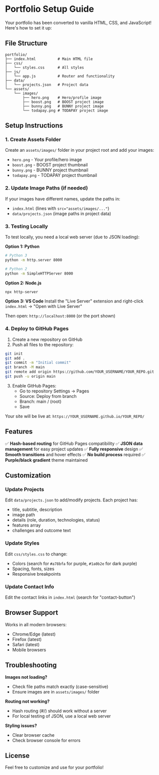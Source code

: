 # Portfolio Setup Guide

Your portfolio has been converted to vanilla HTML, CSS, and JavaScript! Here's how to set it up:

## File Structure

```
portfolio/
├── index.html          # Main HTML file
├── css/
│   └── styles.css      # All styles
├── js/
│   └── app.js          # Router and functionality
├── data/
│   └── projects.json   # Project data
└── assets/
    └── images/
        ├── hero.png    # Hero/profile image
        ├── boost.png   # BOOST project image
        ├── bunny.png   # BUNNY project image
        └── todapay.png # TODAPAY project image
```

## Setup Instructions

### 1. Create Assets Folder

Create an `assets/images/` folder in your project root and add your images:
- `hero.png` - Your profile/hero image
- `boost.png` - BOOST project thumbnail
- `bunny.png` - BUNNY project thumbnail  
- `todapay.png` - TODAPAY project thumbnail

### 2. Update Image Paths (if needed)

If your images have different names, update the paths in:
- `index.html` (lines with `src="assets/images/..."`)
- `data/projects.json` (image paths in project data)

### 3. Testing Locally

To test locally, you need a local web server (due to JSON loading):

**Option 1: Python**
```bash
# Python 3
python -m http.server 8000

# Python 2
python -m SimpleHTTPServer 8000
```

**Option 2: Node.js**
```bash
npx http-server
```

**Option 3: VS Code**
Install the "Live Server" extension and right-click `index.html` → "Open with Live Server"

Then open: `http://localhost:8000` (or the port shown)

### 4. Deploy to GitHub Pages

1. Create a new repository on GitHub
2. Push all files to the repository:
```bash
git init
git add .
git commit -m "Initial commit"
git branch -M main
git remote add origin https://github.com/YOUR_USERNAME/YOUR_REPO.git
git push -u origin main
```

3. Enable GitHub Pages:
   - Go to repository Settings → Pages
   - Source: Deploy from branch
   - Branch: main / (root)
   - Save

Your site will be live at: `https://YOUR_USERNAME.github.io/YOUR_REPO/`

## Features

✅ **Hash-based routing** for GitHub Pages compatibility
✅ **JSON data management** for easy project updates
✅ **Fully responsive** design
✅ **Smooth transitions** and hover effects
✅ **No build process** required
✅ **Purple/black gradient** theme maintained

## Customization

### Update Projects

Edit `data/projects.json` to add/modify projects. Each project has:
- title, subtitle, description
- image path
- details (role, duration, technologies, status)
- features array
- challenges and outcome text

### Update Styles

Edit `css/styles.css` to change:
- Colors (search for `#a78bfa` for purple, `#1a0b2e` for dark purple)
- Spacing, fonts, sizes
- Responsive breakpoints

### Update Contact Info

Edit the contact links in `index.html` (search for "contact-button")

## Browser Support

Works in all modern browsers:
- Chrome/Edge (latest)
- Firefox (latest)
- Safari (latest)
- Mobile browsers

## Troubleshooting

**Images not loading?**
- Check file paths match exactly (case-sensitive)
- Ensure images are in `assets/images/` folder

**Routing not working?**
- Hash routing (#/) should work without a server
- For local testing of JSON, use a local web server

**Styling issues?**
- Clear browser cache
- Check browser console for errors

## License

Feel free to customize and use for your portfolio!
